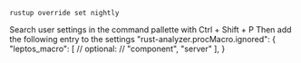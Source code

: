 `rustup override set nightly`

Search user settings in the command pallette with Ctrl + Shift + P
Then add the following entry to the settings
"rust-analyzer.procMacro.ignored": {
    "leptos_macro": [
        // optional:
        // "component",
        "server"
    ],
}
